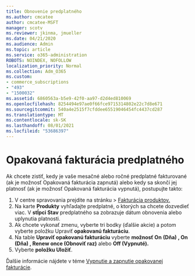 ```yaml
---
title: Obnovenie predplatného
ms.author: cmcatee
author: cmcatee-MSFT
manager: scotv
ms.reviewer: jkinma, jmueller
ms.date: 04/21/2020
ms.audience: Admin
ms.topic: article
ms.service: o365-administration
ROBOTS: NOINDEX, NOFOLLOW
localization_priority: Normal
ms.collection: Adm_O365
ms.custom:
- commerce_subscriptions
- "493"
- "1500032"
ms.assetid: 6860563a-b5e9-42f0-aa97-d2d4ed810069
ms.openlocfilehash: 8254494e97ae0f66fce9715314802e22c7d8e671
ms.sourcegitcommit: 540a4e2515f7cfddee65519046454fc4437cd287
ms.translationtype: MT
ms.contentlocale: sk-SK
ms.lasthandoff: 08/01/2021
ms.locfileid: "53686397"
---
```

# <a name="subscription-recurring-billing"></a>Opakovaná fakturácia predplatného

Ak chcete zistiť, kedy je vaše mesačné alebo  ročné predplatné fakturované (ak je možnosť  Opakovaná fakturácia zapnutá) alebo kedy sa skončí jej platnosť (ak je možnosť Opakovaná fakturácia vypnutá), postupujte takto:
  
1. V centre spravovania prejdite  na stránku \> [Fakturácia produktov.](https://go.microsoft.com/fwlink/p/?linkid=842054)
2. Na karte **Produkty** vyhľadajte predplatné, o ktorých sa chcete dozvedieť viac. V **stĺpci Stav** predplatného sa zobrazuje dátum obnovenia alebo uplynutia platnosti.
3. Ak chcete vykonať zmenu, vyberte tri bodky (ďalšie akcie) a potom vyberte položku Upraviť **opakovanú fakturáciu**.
4. Na table **Upraviť opakovanú fakturáciu** vyberte **možnosť On** **(Dňa) , On (Dňa) , Renew once (Obnoviť raz)** alebo **Off (Vypnuté).**
5. Vyberte **položku Uložiť**.

Ďalšie informácie nájdete v téme [Vypnutie a zapnutie opakovanej fakturácie](/microsoft-365/commerce/subscriptions/renew-your-subscription).